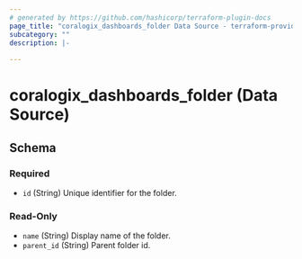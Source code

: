 ```yaml
---
# generated by https://github.com/hashicorp/terraform-plugin-docs
page_title: "coralogix_dashboards_folder Data Source - terraform-provider-coralogix"
subcategory: ""
description: |-
  
---
```


# coralogix_dashboards_folder (Data Source)





<!-- schema generated by tfplugindocs -->
## Schema

### Required

- `id` (String) Unique identifier for the folder.

### Read-Only

- `name` (String) Display name of the folder.
- `parent_id` (String) Parent folder id.
